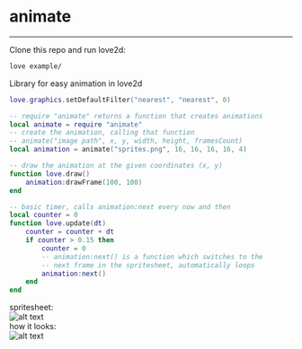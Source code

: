 # animate

-----

Clone this repo and run love2d:  
```bash
love example/
```

Library for easy animation in love2d

```lua
love.graphics.setDefaultFilter("nearest", "nearest", 0)

-- require "animate" returns a function that creates animations
local animate = require "animate"
-- create the animation, calling that function
-- animate("image path", x, y, width, height, framesCount)
local animation = animate("sprites.png", 16, 16, 16, 16, 4)

-- draw the animation at the given coordinates (x, y)
function love.draw()
	animation:drawFrame(100, 100)
end

-- basic timer, calls animation:next every now and then
local counter = 0
function love.update(dt)
	counter = counter + dt
	if counter > 0.15 then
		counter = 0
		-- animation:next() is a function which switches to the
		-- next frame in the spritesheet, automatically loops
		animation:next()
	end
end
```

spritesheet:  
![alt text][spritesheet]  
how it looks:  
![alt text][fire animation]

[spritesheet]: https://github.com/theamazingwaffle/love2d-animate/blob/master/example/sprites.png "Spritesheet"
[fire animation]: https://github.com/theamazingwaffle/love2d-animate/blob/master/example/fire.gif "Animation"
